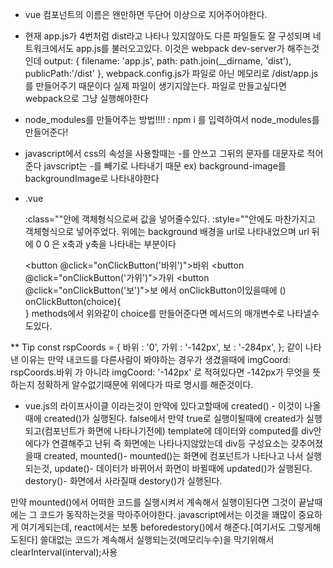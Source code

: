 - vue 컴포넌트의 이름은 왠만하면 두단어 이상으로 지어주어야한다.
- 현재 app.js가 4번처럼 dist라고 나타나 있지않아도 다른 파일들도 잘 구성되며
네트워크에서도 app.js를 불러오고있다. 이것은 webpack dev-server가 해주는것인데
    output: {
        filename: 'app.js',
        path: path.join(__dirname, 'dist'),
        publicPath:'/dist'
    },
webpack.config.js가 파일로 아닌 메모리로 /dist/app.js를 만들어주기 때문이다
실제 파일이 생기지않는다. 파일로 만들고싶다면 webpack으로 그냥 실행해야한다

- node_modules를 만들어주는 방법!!!! : npm i 를 입력하여서 node_modules를 만들어준다!


- javascript에서 css의 속성을 사용할때는 -를 안쓰고 그뒤의 문자를 대문자로 적어준다
javscript는 -를 빼기로 나타내기 때문
ex) background-image를 backgroundImage로 나타내야한다

- .vue
   <div id="computer" :class="{state:true, hello: false}" 
        :style="{ background:`url(https://en.pimg.jp/023/182/267/1/23182267.jpg) 0 0` }"></div>
  :class=""안에 객체형식으로써 값을 넣어줄수있다.
  :style=""안에도 마찬가지고 객체형식으로 넣어주었다.
  위에는 background 배경을 url로 나타내었으며 url 뒤에 0 0 은 x축과 y축을 나타내는 부분이다

  <button @click="onClickButton('바위')">바위</button>
  <button @click="onClickButton('가위')">가위</button>
  <button @click="onClickButton('보')">보</button>
에서 onClickButton이있을때에 ()
onClickButton(choice){   
            }
methods에서 위와같이 choice를 만들어준다면 메서드의 매개변수로 나타낼수도있다.

** Tip
  const rspCoords = {
      바위 : '0',
      가위 : '-142px',
      보 : '-284px',
  };
같이 나타낸 이유는 만약 내코드를 다른사람이 봐야하는 경우가 생겼을때에
              imgCoord: rspCoords.바위
              가 아니라
              imgCoord: '-142px'
로 적혀있다면 -142px가 무엇을 뜻하는지 정확하게 알수없기때문에 위에다가
따로 명시를 해준것이다.

- vue.js의 라이프사이클
<lifecycle-exmaple v-if="true" />이라는것이 만약에 있다고할때에
created() - 이것이 나올때에 created()가 실행된다.
false에서 만약 true로 실행이될때에 created가 실행되고(컴포넌트가 화면에 나타나기전에)
template에 데이터와 computed를 div안에다가 연결해주고 난뒤 즉 화면에는 나타나지않았는데
div등 구성요소는 갖추어졌을때 created,
mounted()- mounted()는 화면에 컴포넌트가 나타나고 나서 실행되는것,
update()- 데이터가 바뀌어서 화면이 바뀔때에 updated()가 실행된다.
destory()- 화면에서 사라질때 destory()가 실행된다.

만약 mounted()에서 어떠한 코드를 실행시켜서 계속해서 실행이된다면
그것이 끝날때에는 그 코드가 동작하는것을 막아주어야한다. javascript에서는 이것을
꽤많이 중요하게 여기게되는데, react에서는 보통 beforedestory()에서 해준다.[여기서도 그렇게해도된다]
쓸대없는 코드가 계속해서 실행되는것(메모리누수)을 막기위해서 clearInterval(interval);사용
            


